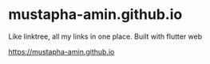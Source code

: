 # mustapha-amin.github.io
Like linktree, all my links in one place. Built with flutter web

https://mustapha-amin.github.io
